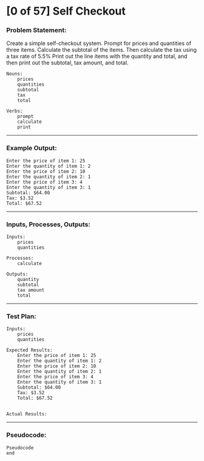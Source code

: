 # [0 of 57] Self Checkout

### Problem Statement:

Create a simple self-checkout system. Prompt for prices and quantities of three items. Calculate the subtotal of the items. Then calculate the tax using a tax rate of 5.5% Print out the line items with the quantity and total, and then print out the subtotal, tax amount, and total.

    Nouns:
        prices
        quantities
        subtotal
        tax
        total

    Verbs:
        prompt
        calculate
        print

---
### Example Output:

    Enter the price of item 1: 25
    Enter the quantity of item 1: 2
    Enter the price of item 2: 10
    Enter the quantity of item 2: 1
    Enter the price of item 3: 4
    Enter the quantity of item 3: 1
    Subtotal: $64.00
    Tax: $3.52
    Total: $67.52

---
### Inputs, Processes, Outputs:

    Inputs:
        prices
        quantities

    Processes:
        calculate

    Outputs:
        quantity
        subtotal
        tax amount
        total

---
### Test Plan:

    Inputs:
        prices
        quantities

    Expected Results:
        Enter the price of item 1: 25
        Enter the quantity of item 1: 2
        Enter the price of item 2: 10
        Enter the quantity of item 2: 1
        Enter the price of item 3: 4
        Enter the quantity of item 3: 1
        Subtotal: $64.00
        Tax: $3.52
        Total: $67.52


    Actual Results:

---
### Pseudocode:

    Pseudocode
    end
